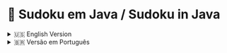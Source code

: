 # 🧩 Sudoku em Java / Sudoku in Java

<details>
<summary>🇺🇸 English Version</summary>

## ✨ Features

- ✅ **Insert number**: Add a number to a specific cell on the board.
- ❌ **Remove number**: Delete a previously inserted number.
- 🔍 **Check status**:
  - Indicates if the game is **complete**, **incomplete**, or **invalid** (contains errors).
- 🎯 **Difficulty levels**:
  - Easy  
  - Medium  
  - Hard  
Each level generates a board with a number of clues corresponding to the difficulty.

## 🛠️ Technologies

- Language: **Java**
- No external libraries used — 100% pure code.

## 🚀 How to run

1. Make sure you have Java installed (JDK 8 or higher).
2. Compile the files:
   ```bash
   javac Main.java
   ```
3. Run the game:
   ```bash
   java Main
   ```

</details>

<details>
<summary>🇧🇷 Versão em Português</summary>

## ✨ Funcionalidades

- ✅ **Inserir número**: Adicione um número em uma célula específica do tabuleiro.
- ❌ **Remover número**: Apague um número previamente inserido.
- 🔍 **Verificar situação**:
  - Indica se o jogo está **completo**, **incompleto** ou **inválido** (com erros).
- 🎯 **Níveis de dificuldade**:
  - Fácil  
  - Médio  
  - Difícil  
Cada nível gera um tabuleiro com número de pistas correspondente à dificuldade.

## 🛠️ Tecnologias

- Linguagem: **Java**
- Nenhuma biblioteca externa utilizada — 100% código puro.

## 🚀 Como executar

1. Certifique-se de ter o Java instalado (JDK 8 ou superior).
2. Compile os arquivos:
   ```bash
   javac Main.java
   ```
3. Execute o jogo:
   ```bash
   java Main
   ```

</details>


